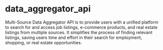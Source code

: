 # data_aggregator_api
Multi-Source Data Aggregator API is to provide users with a unified platform to search for and access job listings, e-commerce products, and real estate listings from multiple sources. It simplifies the process of finding relevant listings, saving users time and effort in their search for employment, shopping, or real estate opportunities.

